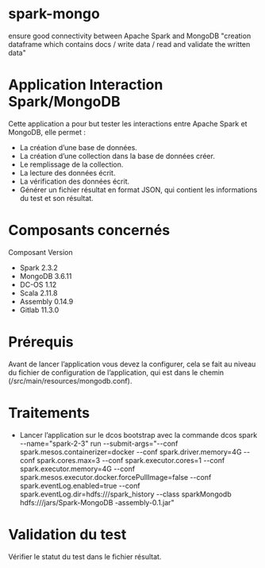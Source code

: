 # spark-mongo
 ensure good connectivity between Apache Spark and MongoDB "creation dataframe which contains docs / write data / read and validate the written data"

#	Application Interaction Spark/MongoDB

Cette application a pour but tester les interactions entre Apache Spark et MongoDB, elle permet :

-	La création d’une base de données. 
-	La création d’une collection dans la base de données créer.
-	Le remplissage de la collection.
-	La lecture des données écrit.
-	La vérification des données écrit. 
-	Générer un fichier résultat en format JSON, qui contient les informations du test et son résultat. 

#	Composants concernés


Composant	   	Version
- Spark		2.3.2
- MongoDB		3.6.11
- DC-OS		1.12
- Scala		2.11.8
- Assembly		0.14.9
- Gitlab		11.3.0

# Prérequis 
Avant de lancer l’application vous devez la configurer, cela se fait au niveau du fichier de configuration de l’application, qui est dans le chemin (/src/main/resources/mongodb.conf).


# Traitements 
-	Lancer l’application sur le dcos bootstrap avec la commande 
dcos spark --name="spark-2-3" run --submit-args="--conf spark.mesos.containerizer=docker --conf spark.driver.memory=4G --conf spark.cores.max=3 --conf spark.executor.cores=1 --conf spark.executor.memory=4G --conf spark.mesos.executor.docker.forcePullImage=false --conf spark.eventLog.enabled=true --conf spark.eventLog.dir=hdfs:///spark_history  --class sparkMongodb hdfs:///jars/Spark-MongoDB -assembly-0.1.jar"
 
# Validation du test 
Vérifier le statut du test dans le fichier résultat. 

